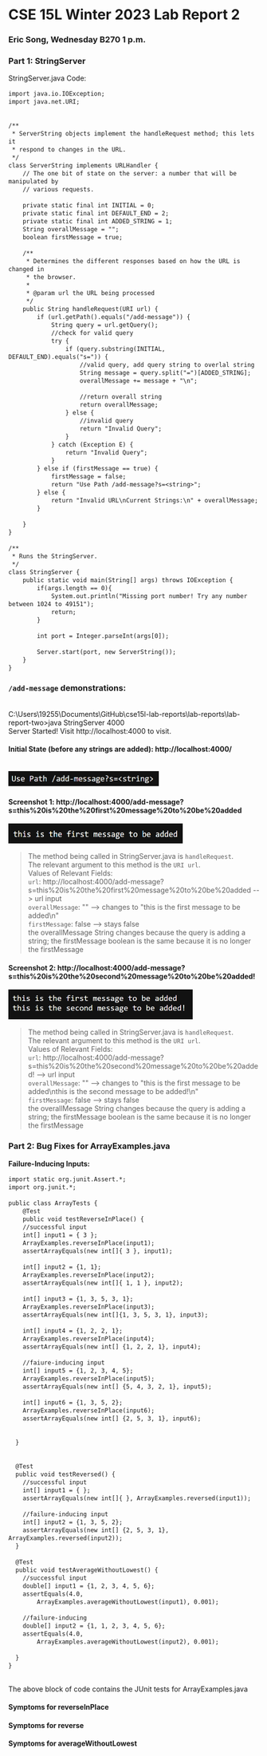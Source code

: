 # **CSE 15L Winter 2023 Lab Report 2**
### Eric Song, Wednesday B270 1 p.m.
### Part 1: StringServer

StringServer.java Code:
```
import java.io.IOException;
import java.net.URI;


/**
 * ServerString objects implement the handleRequest method; this lets it
 * respond to changes in the URL.
 */
class ServerString implements URLHandler {
    // The one bit of state on the server: a number that will be manipulated by
    // various requests.
    
    private static final int INITIAL = 0;
    private static final int DEFAULT_END = 2;
    private static final int ADDED_STRING = 1;
    String overallMessage = "";
    boolean firstMessage = true;

    /**
     * Determines the different responses based on how the URL is changed in
     * the browser.
     * 
     * @param url the URL being processed
     */
    public String handleRequest(URI url) {
        if (url.getPath().equals("/add-message")) {
            String query = url.getQuery();
            //check for valid query
            try {
                if (query.substring(INITIAL, DEFAULT_END).equals("s=")) {
                    //valid query, add query string to overlal string
                    String message = query.split("=")[ADDED_STRING];
                    overallMessage += message + "\n";

                    //return overall string
                    return overallMessage;
                } else {
                    //invalid query
                    return "Invalid Query";
                }
            } catch (Exception E) {
                return "Invalid Query";
            }
        } else if (firstMessage == true) {
            firstMessage = false;
            return "Use Path /add-message?s=<string>";
        } else {
            return "Invalid URL\nCurrent Strings:\n" + overallMessage;
        }

    }
}

/**
 * Runs the StringServer.
 */
class StringServer {
    public static void main(String[] args) throws IOException {
        if(args.length == 0){
            System.out.println("Missing port number! Try any number between 1024 to 49151");
            return;
        }

        int port = Integer.parseInt(args[0]);

        Server.start(port, new ServerString());
    }
}
```
### `/add-message` demonstrations:
<br /> C:\Users\19255\Documents\GitHub\cse15l-lab-reports\lab-reports\lab-report-two>java StringServer 4000
<br /> Server Started! Visit http://localhost:4000 to visit.
#### Initial State (before any strings are added): http://localhost:4000/
<br /> <img src="labreporttwo_ss_1.png" alt="" title="initial" width="302" height="30" />
#### Screenshot 1: http://localhost:4000/add-message?s=this%20is%20the%20first%20message%20to%20be%20added
<img src="labreporttwo_ss_2.png" alt ="" title="first" width ="350" height="40" />

>The method being called in StringServer.java is `handleRequest`.  
>The relevant argument to this method is the `URI url`.  
>Values of Relevant Fields:  
>`url`: http://localhost:4000/add-message?s=this%20is%20the%20first%20message%20to%20be%20added --> url input  
>`overallMessage`: ""  --> changes to "this is the first message to be added\n"  
>`firstMessage`: false --> stays false  
>the overallMessage String changes because the query is adding a string; the firstMessage boolean is the same because it is no longer the firstMessage  

#### Screenshot 2: http://localhost:4000/add-message?s=this%20is%20the%20second%20message%20to%20be%20added!
<img src="labreporttwo_ss_3.png" alt ="" title="first" width ="370" height="60" />

>The method being called in StringServer.java is `handleRequest`.  
>The relevant argument to this method is the `URI url`.  
>Values of Relevant Fields:  
>`url`: http://localhost:4000/add-message?s=this%20is%20the%20second%20message%20to%20be%20added! --> url input  
>`overallMessage`: ""  --> changes to "this is the first message to be added\nthis is the second message to be added!\n"  
>`firstMessage`: false --> stays false  
>the overallMessage String changes because the query is adding a string; the firstMessage boolean is the same because it is no longer the firstMessage

### Part 2: Bug Fixes for ArrayExamples.java  
**Failure-Inducing Inputs:**  
```
import static org.junit.Assert.*;
import org.junit.*;

public class ArrayTests {
	@Test 
	public void testReverseInPlace() {
    //successful input
    int[] input1 = { 3 };
    ArrayExamples.reverseInPlace(input1);
    assertArrayEquals(new int[]{ 3 }, input1);

    int[] input2 = {1, 1};
    ArrayExamples.reverseInPlace(input2);
    assertArrayEquals(new int[]{ 1, 1 }, input2);

    int[] input3 = {1, 3, 5, 3, 1};
    ArrayExamples.reverseInPlace(input3);
    assertArrayEquals(new int[]{1, 3, 5, 3, 1}, input3);

    int[] input4 = {1, 2, 2, 1};
    ArrayExamples.reverseInPlace(input4);
    assertArrayEquals(new int[] {1, 2, 2, 1}, input4);

    //faiure-inducing input
    int[] input5 = {1, 2, 3, 4, 5};
    ArrayExamples.reverseInPlace(input5);
    assertArrayEquals(new int[] {5, 4, 3, 2, 1}, input5);

    int[] input6 = {1, 3, 5, 2};
    ArrayExamples.reverseInPlace(input6);
    assertArrayEquals(new int[] {2, 5, 3, 1}, input6);

    
  }


  @Test
  public void testReversed() {
    //successful input
    int[] input1 = { };
    assertArrayEquals(new int[]{ }, ArrayExamples.reversed(input1));

    //failure-inducing input
    int[] input2 = {1, 3, 5, 2};
    assertArrayEquals(new int[] {2, 5, 3, 1}, ArrayExamples.reversed(input2));
  }

  @Test
  public void testAverageWithoutLowest() {
    //successful input
    double[] input1 = {1, 2, 3, 4, 5, 6};
    assertEquals(4.0, 
        ArrayExamples.averageWithoutLowest(input1), 0.001);

    //failure-inducing
    double[] input2 = {1, 1, 2, 3, 4, 5, 6};
    assertEquals(4.0, 
        ArrayExamples.averageWithoutLowest(input2), 0.001);
    
  }
}
```
<br /> The above block of code contains the JUnit tests for ArrayExamples.java   

#### Symptoms for reverseInPlace

#### Symptoms for reverse

#### Symptoms for averageWithoutLowest  





